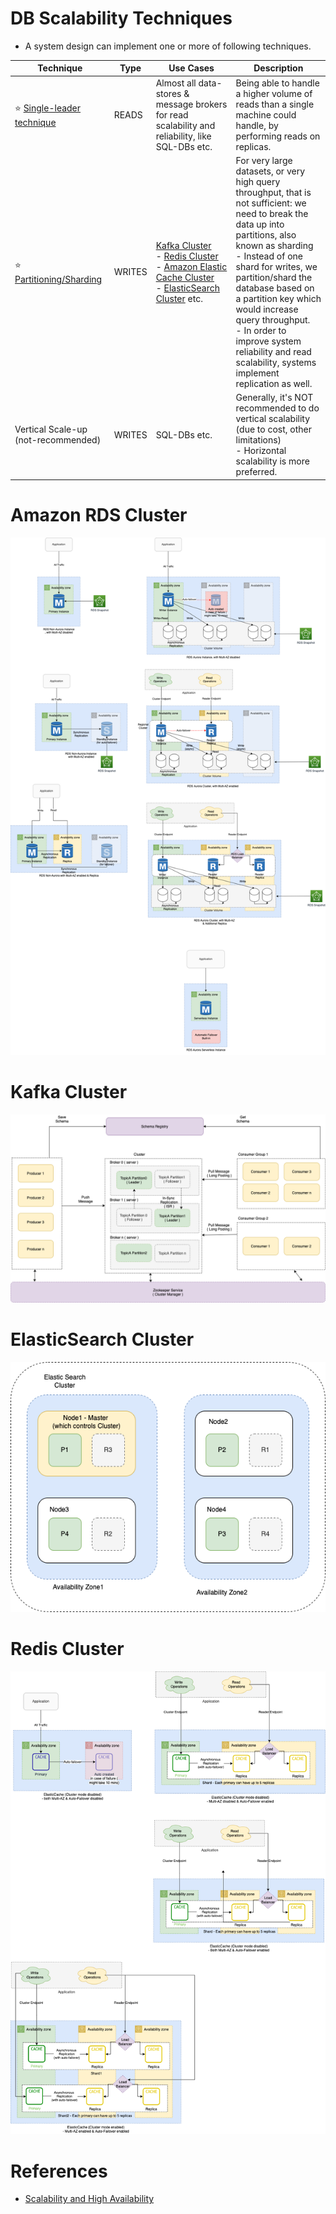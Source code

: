 # DB Scalability Techniques
- A system design can implement one or more of following techniques.

| Technique                                                                            | Type   | Use Cases                                                                                                                                                                                                                                                                                                                               | Description                                                                                                                                                                                                                                                                                                                                                                                           |
|--------------------------------------------------------------------------------------|--------|-----------------------------------------------------------------------------------------------------------------------------------------------------------------------------------------------------------------------------------------------------------------------------------------------------------------------------------------|-------------------------------------------------------------------------------------------------------------------------------------------------------------------------------------------------------------------------------------------------------------------------------------------------------------------------------------------------------------------------------------------------------|
| :star: [Single-leader technique](Consistency&Replication/SingleLeaderReplication.md) | READS  | Almost all data-stores & message brokers for read scalability and reliability, like SQL-DBs etc.                                                                                                                                                                                                                                        | Being able to handle a higher volume of reads than a single machine could handle, by performing reads on replicas.                                                                                                                                                                                                                                                                                    |
| :star: [Partitioning/Sharding](PartioningSharding.md)                                | WRITES | [Kafka Cluster](../../4_MessageBrokers/Kafka/Readme.md)<br/>- [Redis Cluster](../In-Memory-DB/Redis/RedisCluster.md)<br/>- [Amazon Elastic Cache Cluster](../../11_AWSServices/6_DatabaseServices/AmazonElasticCache/ClusterMode.md)<br/>- [ElasticSearch Cluster](../Search-Databases/ElasticSearch/ElasticSearchCluster.md) etc. | For very large datasets, or very high query throughput, that is not sufficient: we need to break the data up into partitions, also known as sharding<br/>- Instead of one shard for writes, we partition/shard the database based on a partition key which would increase query throughput.<br/>- In order to improve system reliability and read scalability, systems implement replication as well. |
| Vertical Scale-up (not-recommended)                                                  | WRITES | SQL-DBs etc.                                                                                                                                                                                                                                                                                                                            | Generally, it's NOT recommended to do vertical scalability (due to cost, other limitations) <br/>- Horizontal scalability is more preferred.                                                                                                                                                                                                                                                          |

# Amazon RDS Cluster

![](../../11_AWSServices/6_DatabaseServices/AmazonRDS/assets/Multi-AZ/RDS-Multi-AZ-Replica.drawio.png)

# Kafka Cluster

![](../../4_MessageBrokers/assets/Kafka-Architecture.drawio.png)

# ElasticSearch Cluster

![](../Search-Databases/ElasticSearch/assests/ElasticSearch-Cluster.png)

# Redis Cluster

![](../../11_AWSServices/6_DatabaseServices/AmazonElasticCache/assets/ElasticCache-Multi-AZ.drawio.png)

# References
- [Scalability and High Availability](https://dzone.com/refcardz/scalability)